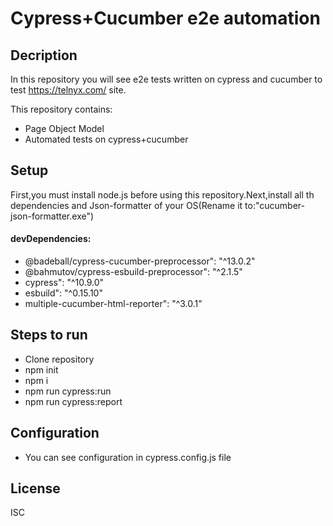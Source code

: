 # Cypress+Cucumber e2e automation

## Decription

In this repository you will see e2e tests written on cypress and cucumber to test https://telnyx.com/ site.

This repository contains:   

* Page Object Model
* Automated tests on cypress+cucumber

## Setup

First,you must install node.js before using this repository.Next,install all th dependencies and Json-formatter of your OS(Rename it to:"cucumber-json-formatter.exe")

#### devDependencies:

* @badeball/cypress-cucumber-preprocessor": "^13.0.2"
* @bahmutov/cypress-esbuild-preprocessor": "^2.1.5"
* cypress": "^10.9.0"
* esbuild": "^0.15.10"
* multiple-cucumber-html-reporter": "^3.0.1"

## Steps to run

* Clone repository
* npm init
* npm i
* npm run cypress:run
* npm run cypress:report

## Configuration

* You can see configuration in cypress.config.js file

## License
ISC